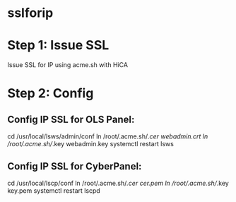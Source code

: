 # sslforip

# Step 1: Issue SSL
Issue SSL for IP using acme.sh with HiCA

# Step 2: Config
## Config IP SSL for OLS Panel:
cd /usr/local/lsws/admin/conf
ln /root/.acme.sh/*.cer webadmin.crt
ln /root/.acme.sh/*.key webadmin.key
systemctl restart lsws

## Config IP SSL for CyberPanel:
cd /usr/local/lscp/conf
ln /root/.acme.sh/*.cer cer.pem
ln /root/.acme.sh/*.key key.pem
systemctl restart lscpd
